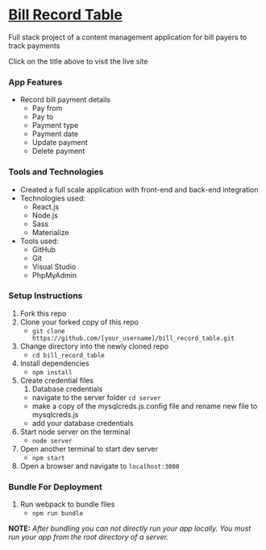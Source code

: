 # <a href="https://kyliechao.com/bill-record-table" target="_blank">Bill Record Table</a>
Full stack project of a content management application for bill payers to track payments

Click on the title above to visit the live site

### App Features

- Record bill payment details
  - Pay from
  - Pay to
  - Payment type
  - Payment date
  - Update payment
  - Delete payment

### Tools and Technologies

- Created a full scale application with front-end and back-end integration
- Technologies used:
   - React.js
   - Node.js
   - Sass
   - Materialize
- Tools used:
   - GitHub
   - Git
   - Visual Studio
   - PhpMyAdmin

### Setup Instructions

1. Fork this repo
1. Clone your forked copy of this repo
   - `git clone https://github.com/[your_username]/bill_record_table.git`
1. Change directory into the newly cloned repo
   - `cd bill_record_table`
1. Install dependencies 
   - `npm install`
1. Create credential files
   1. Database credentials
    - navigate to the server folder `cd server`
    - make a copy of the mysqlcreds.js.config file and rename new file to mysqlcreds.js
    - add your database credentials
1. Start node server on the terminal
   - `node server`
1. Open another terminal to start dev server
   - `npm start`
1. Open a browser and navigate to `localhost:3000`

### Bundle For Deployment

1. Run webpack to bundle files
   - `npm run bundle`

**NOTE:** *After bundling you can not directly run your app locally. You must run your app from the root directory of a server.*

